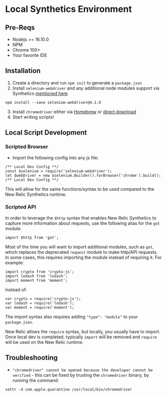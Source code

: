 # Local Synthetics Environment

## Pre-Reqs
* Nodejs >= 16.10.0
* NPM
* Chrome 100+
* Your favorite IDE

## Installation
 1. Create a directory and run `npm init` to generate a `package.json`
 2. Install `selenium-webdriver` and any additional node modules support via Synthetics [mentioned here](https://docs.newrelic.com/docs/synthetics/synthetic-monitoring/using-monitors/manage-monitor-runtimes/#Node16)

 ```
 npm install --save selenium-webdriver@4.1.0
 ```
 3. Install `chromedriver` either via [Homebrew](https://formulae.brew.sh/cask/chromedriver) or [direct download](https://sites.google.com/chromium.org/driver/)
 4. Start writing scripts!


## Local Script Development

### Scripted Browser
* Import the following config into any js file:

```
/** Local Dev Config **/
const $selenium = require('selenium-webdriver');
let $webDriver = new $selenium.Builder().forBrowser('chrome').build();
/** Local Dev Config **/
```

This will allow for the same functions/syntax to be used compared to the New Relic Synthetics runtime.

### Scripted API

In order to leverage the `$http` syntax that enables New Relic Synthetics to capture more information about requests, use the following alias for the `got` module.

```
import $http from 'got';
```

Most of the time you will want to import additional modules, such as `got`, which replaces the deprecated `request` module to make http/API requests. In some cases, this requires importing the module instead of requiring it. For example:

```
import crypto from 'crypto-js';
import lodash from 'lodash';
import moment from 'moment';
```

instead of:

```
var crypto = require('crypto-js');
var lodash = require('lodash');
var moment = require('moment');
```

The import syntax also requires adding `"type": "module"` to your `package.json`.

New Relic allows the `require` syntax, but locally, you usually have to import. Once local dev is completed, typically `import` will be removed and `require` will  be used on the New Relic runtime.


## Troubleshooting
* `"chromedriver" cannot be opened because the developer cannot be verified` - this can be fixed by trusting the `chromedriver` binary, by running the command:

```
xattr -d com.apple.quarantine /usr/local/bin/chromedriver
```
